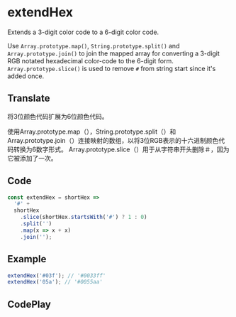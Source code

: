 # extendHex

Extends a 3-digit color code to a 6-digit color code.

Use `Array.prototype.map()`, `String.prototype.split()` and `Array.prototype.join()` to join the mapped array for converting a 3-digit RGB notated hexadecimal color-code to the 6-digit form.
`Array.prototype.slice()` is used to remove `#` from string start since it's added once.

## Translate

将3位颜色代码扩展为6位颜色代码。

使用Array.prototype.map（），String.prototype.split（）和Array.prototype.join（）连接映射的数组，以将3位RGB表示的十六进制颜色代码转换为6数字形式。
Array.prototype.slice（）用于从字符串开头删除＃，因为它被添加了一次。

## Code

```js
const extendHex = shortHex =>
  '#' +
  shortHex
    .slice(shortHex.startsWith('#') ? 1 : 0)
    .split('')
    .map(x => x + x)
    .join('');
```

## Example

```js
extendHex('#03f'); // '#0033ff'
extendHex('05a'); // '#0055aa'
```

## CodePlay

<template>
  <code-play codeplay-id="" />
</template>
